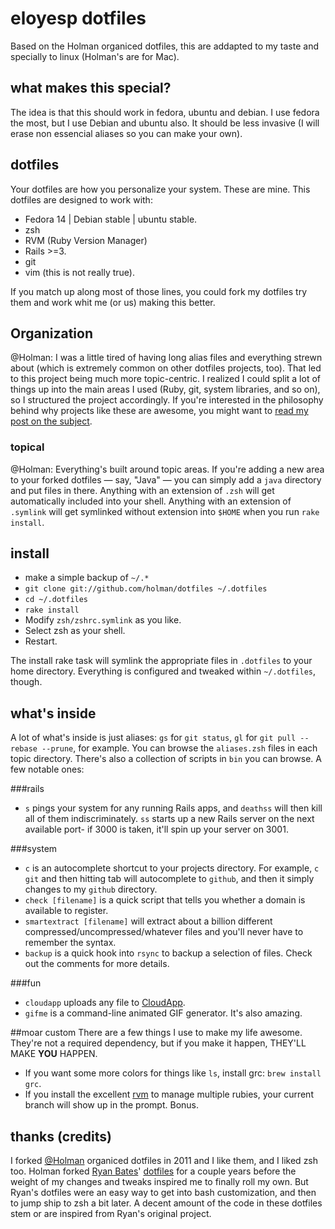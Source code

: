 # eloyesp dotfiles

Based on the Holman organiced dotfiles, this are addapted to my taste and
specially to linux (Holman's are for Mac).

## what makes this special?

The idea is that this should work in fedora, ubuntu and debian. I use fedora
the most, but I use Debian and ubuntu also.
It should be less invasive (I will erase non essencial aliases so you can make
your own).

## dotfiles

Your dotfiles are how you personalize your system. These are mine.
This dotfiles are designed to work with:
* Fedora 14 | Debian stable | ubuntu stable.
* zsh
* RVM (Ruby Version Manager)
* Rails >=3.
* git
* vim (this is not really true).

If you match up along most of those lines, you could fork my dotfiles try them
and work whit me (or us) making this better.

## Organization

@Holman: I was a little tired of having long alias files and everything strewn
about (which is extremely common on other dotfiles projects, too). That led to
this project being much more topic-centric. I realized I could split a lot of
things up into the main areas I used (Ruby, git, system libraries, and so on),
so I structured the project accordingly.
If you're interested in the philosophy behind why projects like these are
awesome, you might want to [read my post on the
subject](http://zachholman.com/2010/08/dotfiles-are-meant-to-be-forked/).

### topical

@Holman: Everything's built around topic areas. If you're adding a new area to
your forked dotfiles — say, "Java" — you can simply add a `java` directory and
put files in there. Anything with an extension of `.zsh` will get automatically
included into your shell. Anything with an extension of `.symlink` will get
symlinked without extension into `$HOME` when you run `rake install`.

## install

- make a simple backup of `~/.*`
- `git clone git://github.com/holman/dotfiles ~/.dotfiles`
- `cd ~/.dotfiles`
- `rake install`
- Modify `zsh/zshrc.symlink` as you like.
- Select zsh as your shell.
- Restart.

The install rake task will symlink the appropriate files in `.dotfiles` to your
home directory. Everything is configured and tweaked within `~/.dotfiles`,
though.

## what's inside

A lot of what's inside is just aliases: `gs` for `git status`, `gl` for `git
pull --rebase --prune`, for example. You can browse the `aliases.zsh` files in
each topic directory. There's also a collection of scripts in `bin` you can
browse. A few notable ones:

###rails
- `s` pings your system for any running Rails apps, and `deathss` will then
  kill all of them indiscriminately. `ss` starts up a new Rails server on the
  next available port- if 3000 is taken, it'll spin up your server on 3001.

###system
- `c` is an autocomplete shortcut to your projects directory. For example, `c
  git` and then hitting tab will autocomplete to `github`, and then it simply
  changes to my `github` directory.
- `check [filename]` is a quick script that tells you whether a domain is
  available to register.
- `smartextract [filename]` will extract about a billion different
  compressed/uncompressed/whatever files and you'll never have to remember the
  syntax.
- `backup` is a quick hook into `rsync` to backup a selection of files. Check
  out the comments for more details.

###fun
- `cloudapp` uploads any file to [CloudApp](http://getcloudapp.com).
- `gifme` is a command-line animated GIF generator. It's also amazing.

##moar custom
There are a few things I use to make my life awesome. They're not a required
dependency, but if you make it happen, THEY'LL MAKE **YOU** HAPPEN.

- If you want some more colors for things like `ls`, install grc: `brew install
  grc`.
- If you install the excellent [rvm](http://rvm.beginrescueend.com) to manage
  multiple rubies, your current branch will show up in the prompt. Bonus.

## thanks (credits)

I forked [@Holman](http://github.com/holman) organiced dotfiles in 2011 and I like them, and I liked zsh too.
Holman forked [Ryan Bates](http://github.com/ryanb)' [dotfiles](http://github.com/ryanb/dotfiles) for a couple years before the
weight of my changes and tweaks inspired me to finally roll my own. But Ryan's
dotfiles were an easy way to get into bash customization, and then to jump ship
to zsh a bit later. A decent amount of the code in these dotfiles stem or are
inspired from Ryan's original project.

